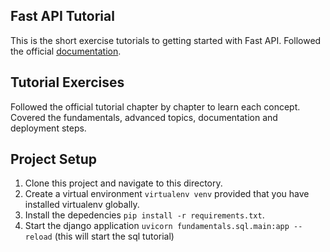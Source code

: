## Fast API Tutorial
This is the short exercise tutorials to getting started with Fast API. Followed the official [documentation](https://fastapi.tiangolo.com/).


## Tutorial Exercises
Followed the official tutorial chapter by chapter to learn each concept. Covered the fundamentals, advanced topics, documentation and deployment steps.


## Project Setup
1. Clone this project and navigate to this directory.
2. Create a virtual environment `virtualenv venv` provided that you have installed virtualenv globally.
3. Install the depedencies `pip install -r requirements.txt`.
4. Start the django application `uvicorn fundamentals.sql.main:app --reload` (this will start the sql tutorial)